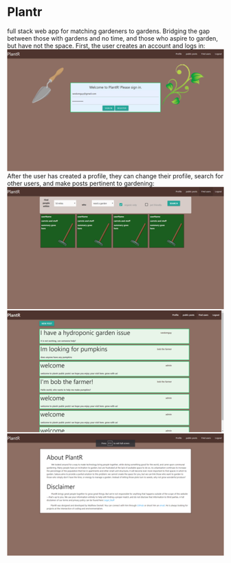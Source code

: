 # Plantr
full stack web app for matching gardeners to gardens.
Bridging the gap between those with gardens and no time, and those who aspire to garden, but have not the space.
First, the user creates an account and logs in:
![Login Page](/public/assets/images/plantr_login.png)
After the user has created a profile, they can change their profile, search for other users, and make posts pertinent to gardening:
![Login Page](/public/assets/images/plantr_search.png)
![Login Page](/public/assets/images/plantr_posts.png)
![Login Page](/public/assets/images/plantr_about.png)
